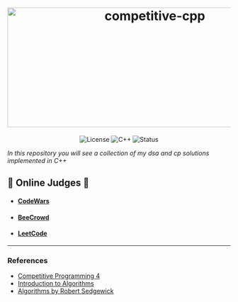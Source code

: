 <h1 align="center">
  <img src="https://socialify.git.ci/luisbernardinello/competitive-cpp/image?font=Raleway&language=1&name=1&owner=1&pattern=Solid&theme=Auto" alt="competitive-cpp" width="650" height="270" />
</h1>

<p align="center">
  <img src="https://img.shields.io/badge/Code%20License-MIT-blue.svg" alt="License" />
  <img src="https://img.shields.io/badge/Language-C++-00599C?logo=cplusplus" alt="C++" />
  <img src="https://img.shields.io/badge/Status-Active-brightgreen" alt="Status" />
</p>

_In this repository you will see a collection of my dsa and cp solutions implemented in C++_

## :balloon: Online Judges :balloon:

- #### [CodeWars](https://codewars.com/)
- #### [BeeCrowd](https://www.beecrowd.com/)
- #### [LeetCode](https://leetcode.com/)

---

### References

- [Competitive Programming 4](https://cpbook.net/)
- [Introduction to Algorithms](https://mitpress.mit.edu/books/introduction-algorithms-third-edition)
- [Algorithms by Robert Sedgewick](https://algs4.cs.princeton.edu/home/)
